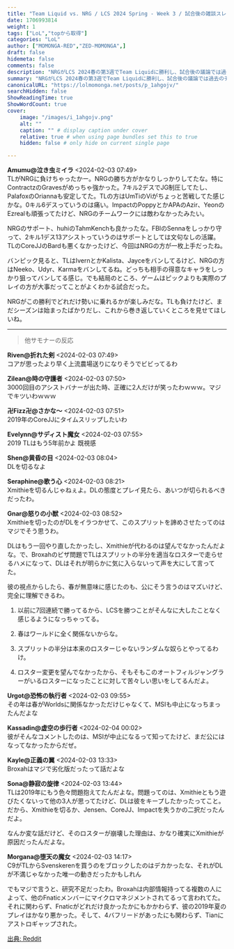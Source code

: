 ```yaml
---
title: "Team Liquid vs. NRG / LCS 2024 Spring - Week 3 / 試合後の雑談スレ"
date: 1706993814
weight: 1
tags: ["LoL","topから取得"]
categories: "LoL"
author: ["MOMONGA-RED","ZED-MOMONGA",]
draft: false
hidemeta: false 
comments: false
description: "NRGがLCS 2024春の第3週でTeam Liquidに勝利し、試合後の議論では過去のチーム変更についてのファンの意見が交わされた。"
summary: "NRGがLCS 2024春の第3週でTeam Liquidに勝利し、試合後の議論では過去のチーム変更についてのファンの意見が交わされた。"
canonicalURL: "https://lolmomonga.net/posts/p_1ahgojv/"
searchHidden: false
ShowReadingTime: true
ShowWordCount: true
cover:
    image: "/images/i_1ahgojv.png"
    alt: ""
    caption: "" # display caption under cover
    relative: true # when using page bundles set this to true
    hidden: false # only hide on current single page

---
```

**Amumu@泣き虫ミイラ** <2024-02-03 07:49>  
TLがNRGに負けちゃったかー。NRGの勝ち方がかなりしっかりしてたな。特にContractzのGravesがめっちゃ強かった。7キル2デスでJG制圧してたし、PalafoxのOriannaも安定してた。TLの方はUmTiのViがちょっと苦戦してた感じかな。0キル6デスっていうのは痛い。ImpactのPoppyとかAPAのAzir、YeonのEzrealも頑張ってたけど、NRGのチームワークには敵わなかったみたい。

NRGのサポート、huhiのTahmKenchも良かったな。FBIのSennaをしっかり守って、2キル1デス13アシストっていうのはサポートとしては文句なしの活躍。TLのCoreJJのBardも悪くなかったけど、今回はNRGの方が一枚上手だったね。

バンピック見ると、TLはIvernとかKalista、Jayceをバンしてるけど、NRGの方はNeeko、Udyr、Karmaをバンしてるね。どっちも相手の得意なキャラをしっかり狙ってバンしてる感じ。でも結局のところ、ゲームはピックよりも実際のプレイの方が大事だってことがよくわかる試合だった。

NRGがこの勝利でどれだけ勢いに乗れるかが楽しみだな。TLも負けたけど、まだシーズンは始まったばかりだし、これから巻き返していくところを見せてほしいね。  

---

> 他サモナーの反応  

**Riven@折れた剣** <2024-02-03 07:49>  
コアが思ったより早く上流農場送りになりそうでビビってるわ

**Zilean@時の守護者** <2024-02-03 07:50>  
3000回目のアシストバナーが出た時、正確に2人だけが笑ったわｗｗｗ。マジでキツいわｗｗｗ

**卍Fizz卍@さかな〜** <2024-02-03 07:51>  
2019年のCoreJJにタイムスリップしたいわ

**Evelynn@サディスト魔女** <2024-02-03 07:55>  
2019 TLはもう5年前かよ 既視感

**Shen@黄昏の目** <2024-02-03 08:04>  
DLを切るなよ

**Seraphine@歌う心** <2024-02-03 08:21>  
Xmithieを切るんじゃねぇよ。DLの態度とプレイ見たら、あいつが切られるべきだったわ。

**Gnar@怒りの小獣** <2024-02-03 08:52>  
Xmithieを切ったのがDLをイラつかせて、このスプリットを諦めさせたってのはマジでそう思うわ。

DLはもう一回やり直したかったし、Xmithieが代わるのは望んでなかったんだよな。で、Broxahのビザ問題でTLはスプリットの半分を適当なロスターで走らせるハメになって、DLはそれが明らかに気に入らないって声を大にして言ってた。

彼の視点からしたら、春が無意味に感じたのも、公にそう言うのはマズいけど、完全に理解できるわ。

1. 以前に7回連続で勝ってるから、LCSを勝つことがそんなに大したことなく感じるようになっちゃってる。

2. 春はワールドに全く関係ないからな。

3. スプリットの半分は本来のロスターじゃないランダムな奴らとやってるわけ。

4. ロスター変更を望んでなかったから、そもそもこのオートフィルジャングラーがいるロスターになったことに対して苦々しい思いをしてるんだよ。

**Urgot@恐怖の執行者** <2024-02-03 09:55>  
その年は春がWorldsに関係なかっただけじゃなくて、MSIも中止になっちまったんだよな

**Kassadin@虚空の歩行者** <2024-02-04 00:02>  
彼がそんなコメントしたのは、MSIが中止になるって知ってたけど、まだ公にはなってなかったからだぜ。

**Kayle@正義の翼** <2024-02-03 13:33>  
Broxahはマジで劣化版だったって話だよな

**Sona@静寂の旋律** <2024-02-03 13:44>  
TLは2019年にもう色々問題抱えてたんだよな。問題ってのは、Xmithieともう遊びたくないって他の3人が思ってたけど、DLは彼をキープしたかったってこと。だから、Xmithieを切るか、Jensen、CoreJJ、Impactを失うかの二択だったんだよ。

なんか変な話だけど、そのロスターが崩壊した理由は、かなり確実にXmithieが原因だったんだよな。

**Morgana@堕天の魔女** <2024-02-03 14:17>  
C9がTLからSvenskerenを買うのをブロックしたのはデカかったな、それがDLが不満じゃなかった唯一の動きだったかもしれん

でもマジで言うと、研究不足だったわ。Broxahは内部情報持ってる複数の人によって、他のFnaticメンバーにマイクロマネジメントされてるって言われてた。それに関わらず、Fnaticがどれだけ良かったかにもかかわらず、彼の2019年夏のプレイはかなり悪かった。そして、4バフリードがあったにも関わらず、Tianにアストロギャップされた。




[出典: Reddit](https://www.reddit.com//r/leagueoflegends/comments/1ahgojv/team_liquid_vs_nrg_lcs_2024_spring_week_3/)
